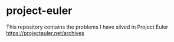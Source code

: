 # project-euler
This repository contains the problems I have silved in Project Euler https://projecteuler.net/archives
